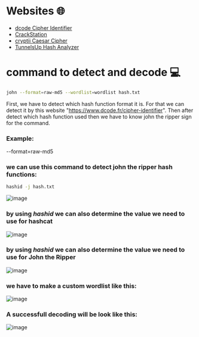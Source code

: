 # Websites 🌐

- [dcode Cipher Identifier](https://www.dcode.fr/cipher-identifier) 
- [CrackStation](https://crackstation.net/) 
- [cryptii Caesar Cipher](https://cryptii.com/pipes/caesar-cipher) 
- [TunnelsUp Hash Analyzer](https://www.tunnelsup.com/hash-analyzer/) 


# command to detect and decode 💻
```bash
john --format=raw-md5 --wordlist=wordlist hash.txt
```
First, we have to detect which hash function format it is. For that we can detect it by this website "https://www.dcode.fr/cipher-identifier". 
Then after detect which hash function used then we have to know john the ripper sign for the command. 
### Example:
--format=raw-md5

### we can use this command to detect john the ripper hash functions:
```bash
hashid -j hash.txt
```
![image](https://github.com/user-attachments/assets/f209259e-175d-4604-a4a3-e57741173608)
### by using *hashid* we can also determine the value we need to use for hashcat 
![image](https://github.com/user-attachments/assets/088be575-1d6d-4977-a1ae-21702ed8944e)

### by using *hashid* we can also determine the value we need to use for John the Ripper 
![image](https://github.com/user-attachments/assets/2ec9d2fa-8daa-413e-9a19-cf842068631f)


### we have to make a custom wordlist like this:
![image](https://github.com/user-attachments/assets/afbaea3a-d8b9-4871-b799-eabbdd2dea82)

### A successfull decoding will be look like this:
![image](https://github.com/user-attachments/assets/ecfe386a-e7e6-4842-9a1c-ef23c854bdb8)






